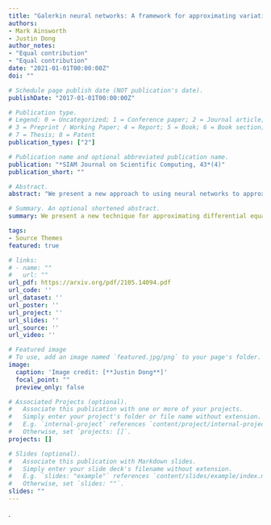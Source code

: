 ```yaml
---
title: "Galerkin neural networks: A framework for approximating variational equations with error control"
authors:
- Mark Ainsworth
- Justin Dong
author_notes:
- "Equal contribution"
- "Equal contribution"
date: "2021-01-01T00:00:00Z"
doi: ""

# Schedule page publish date (NOT publication's date).
publishDate: "2017-01-01T00:00:00Z"

# Publication type.
# Legend: 0 = Uncategorized; 1 = Conference paper; 2 = Journal article;
# 3 = Preprint / Working Paper; 4 = Report; 5 = Book; 6 = Book section;
# 7 = Thesis; 8 = Patent
publication_types: ["2"]

# Publication name and optional abbreviated publication name.
publication: "*SIAM Journal on Scientific Computing, 43*(4)"
publication_short: ""

# Abstract.
abstract: "We present a new approach to using neural networks to approximate the solutions of variational equations, based on the adaptive construction of a sequence of finite-dimensional subspaces whose basis functions are realizations of a sequence of neural networks. The finite-dimensional subspaces are then used to define a standard Galerkin approximation of the variational equation. This approach enjoys a number of advantages, including: the sequential nature of the algorithm offers a systematic approach to enhancing the accuracy of a given approximation; the sequential enhancements provide a useful indicator for the error that can be used as a criterion for terminating the sequential updates; the basic approach is largely oblivious to the nature of the partial differential equation under consideration; and, some basic theoretical results are presented regarding the convergence (or otherwise) of the method which are used to formulate basic guidelines for applying the method."

# Summary. An optional shortened abstract.
summary: We present a new technique for approximating differential equations using neural networks. The method, Galerkin Neural Networks, draws inspiration from traditional numerical methods such as finite elements in order to represent the solution as a linear combination of basis functions generated by neural networks.

tags:
- Source Themes
featured: true

# links:
# - name: ""
#   url: ""
url_pdf: https://arxiv.org/pdf/2105.14094.pdf
url_code: ''
url_dataset: ''
url_poster: ''
url_project: ''
url_slides: ''
url_source: ''
url_video: ''

# Featured image
# To use, add an image named `featured.jpg/png` to your page's folder. 
image:
  caption: 'Image credit: [**Justin Dong**]'
  focal_point: ""
  preview_only: false

# Associated Projects (optional).
#   Associate this publication with one or more of your projects.
#   Simply enter your project's folder or file name without extension.
#   E.g. `internal-project` references `content/project/internal-project/index.md`.
#   Otherwise, set `projects: []`.
projects: []

# Slides (optional).
#   Associate this publication with Markdown slides.
#   Simply enter your slide deck's filename without extension.
#   E.g. `slides: "example"` references `content/slides/example/index.md`.
#   Otherwise, set `slides: ""`.
slides: ""
---
```


.
